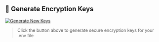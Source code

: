 ## 🔐 Generate Encryption Keys

[![Generate New Keys](https://img.shields.io/badge/🔐_Generate_New_Keys-Click_Here-blue?style=for-the-badge)](https://nasirfunavry.github.io/AgenticOS)

> Click the button above to generate secure encryption keys for your .env file
